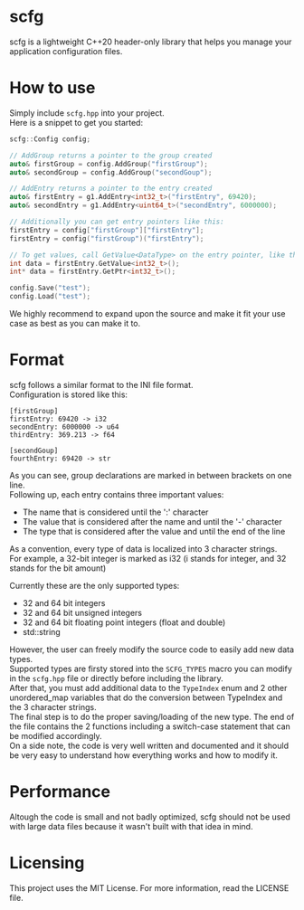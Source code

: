 # scfg

scfg is a lightweight C++20 header-only library that helps you manage your application configuration files.

# How to use

Simply include `scfg.hpp` into your project.  
Here is a snippet to get you started:  
```c++
scfg::Config config;

// AddGroup returns a pointer to the group created
auto& firstGroup = config.AddGroup("firstGroup");
auto& secondGroup = config.AddGroup("secondGoup");

// AddEntry returns a pointer to the entry created
auto& firstEntry = g1.AddEntry<int32_t>("firstEntry", 69420);
auto& secondEntry = g1.AddEntry<uint64_t>("secondEntry", 6000000);

// Additionally you can get entry pointers like this:
firstEntry = config["firstGroup"]["firstEntry"];
firstEntry = config("firstGroup")("firstEntry");

// To get values, call GetValue<DataType> on the entry pointer, like this:
int data = firstEntry.GetValue<int32_t>();
int* data = firstEntry.GetPtr<int32_t>();

config.Save("test");
config.Load("test");
```

We highly recommend to expand upon the source and make it fit your use case as best as you can make it to.

# Format

scfg follows a similar format to the INI file format.  
Configuration is stored like this:
```
[firstGroup]
firstEntry: 69420 -> i32
secondEntry: 6000000 -> u64
thirdEntry: 369.213 -> f64

[secondGoup]
fourthEntry: 69420 -> str
```
As you can see, group declarations are marked in between brackets on one line.  
Following up, each entry contains three important values:  
- The name that is considered until the ':' character
- The value that is considered after the name and until the '-' character
- The type that is considered after the value and until the end of the line

As a convention, every type of data is localized into 3 character strings.  
For example, a 32-bit integer is marked as i32 (i stands for integer, and 32 stands for the bit amount)

Currently these are the only supported types:  
  - 32 and 64 bit integers
  - 32 and 64 bit unsigned integers
  - 32 and 64 bit floating point integers (float and double)
  - std::string
    
However, the user can freely modify the source code to easily add new data types.  
Supported types are firsty stored into the `SCFG_TYPES` macro you can modify in the `scfg.hpp` file or directly before including the library.  
After that, you must add additional data to the `TypeIndex` enum and 2 other unordered_map variables that do the conversion between TypeIndex and the 3 character strings.  
The final step is to do the proper saving/loading of the new type. The end of the file contains the 2 functions including a switch-case statement that can be modified accordingly.  
On a side note, the code is very well written and documented and it should be very easy to understand how everything works and how to modify it.  

# Performance

Altough the code is small and not badly optimized, scfg should not be used with large data files because it wasn't built with that idea in mind.  

# Licensing

This project uses the MIT License. For more information, read the LICENSE file.
